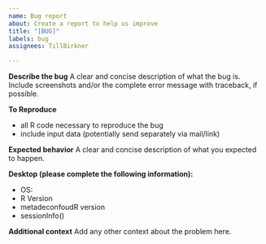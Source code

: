 ```yaml
---
name: Bug report
about: Create a report to help us improve
title: "[BUG]"
labels: bug
assignees: TillBirkner

---
```


**Describe the bug**
A clear and concise description of what the bug is. Include screenshots and/or the complete error message with traceback, if possible.

**To Reproduce**
- all R code necessary to reproduce the bug
- include input data (potentially send separately via mail/link)

**Expected behavior**
A clear and concise description of what you expected to happen.

**Desktop (please complete the following information):**
 - OS: 
 - R Version
 - metadeconfoudR version
 - sessionInfo()



**Additional context**
Add any other context about the problem here.

